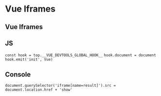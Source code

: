 # Vue Iframes

## Vue Iframes

## JS
`const hook = top.__VUE_DEVTOOLS_GLOBAL_HOOK__`
`hook.document = document`
`hook.emit('init', Vue)`

## Console
`document.querySelector('iframe[name=result]').src = document.location.href + 'show'`

